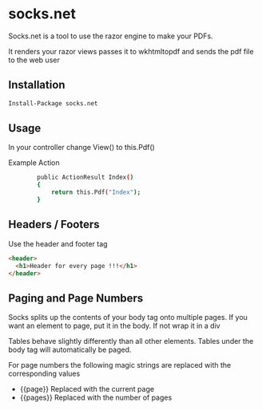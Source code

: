 socks.net
=========

Socks.net is a tool to use the razor engine to make your PDFs.

It renders your razor views passes it to wkhtmltopdf and sends the pdf file to the web user

Installation
--------------

```sh
Install-Package socks.net
```



Usage
-----
In your controller change View() to this.Pdf()

Example Action
```sh
        public ActionResult Index()
        {
            return this.Pdf("Index");
        }
```


Headers / Footers
-----
Use the header and footer tag
```html
<header>
  <h1>Header for every page !!!</h1>
</header>
```

Paging and Page Numbers
-----
Socks splits up the contents of your body tag onto multiple pages.
If you want an element to page, put it in the body.
If not wrap it in a div

Tables behave slightly differently than all other elements. Tables under the body tag will automatically be paged.

For page numbers the following magic strings are replaced with the corresponding values
  * {{page}}            Replaced with the current page
  * {{pages}}           Replaced with the number of pages





